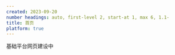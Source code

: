 ```yaml
---
created: 2023-09-20
number headings: auto, first-level 2, start-at 1, max 6, 1.1-
title: 首页
platform: true
---
```


基础平台网页建设中
